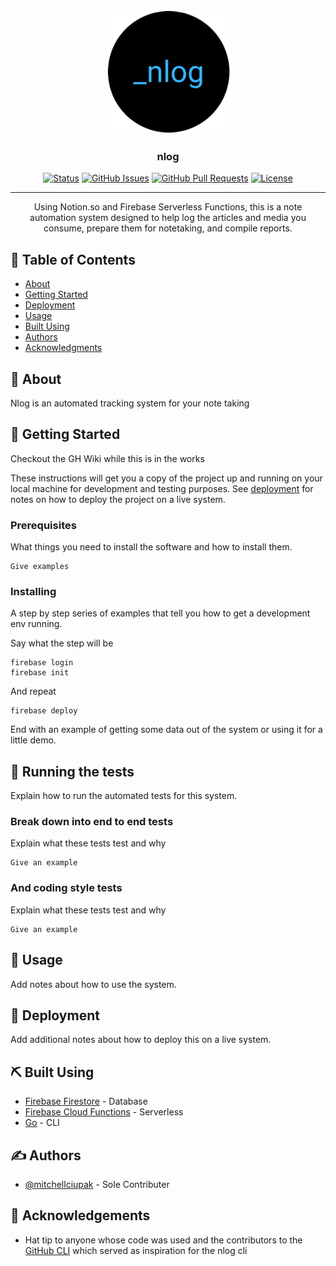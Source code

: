 <p align="center">
  <a href="" rel="noopener">
 <img width=200px height=200px src="./logo.png" alt="Project logo"></a>
</p>

<h3 align="center">nlog</h3>

<div align="center">

  [![Status](https://img.shields.io/badge/status-active-success.svg)]() 
  [![GitHub Issues](https://img.shields.io/github/issues/mitchellciupak/nlog.svg)](https://github.com/mitchellciupak/nlog/issues)
  [![GitHub Pull Requests](https://img.shields.io/github/issues-pr/mitchellciupak/nlog.svg)](https://github.com/mitchellciupak/nlog/pulls)
  [![License](https://img.shields.io/badge/license-MIT-blue.svg)](/LICENSE)

</div>

---

<p align="center"> Using Notion.so and Firebase Serverless Functions, this is a note automation system designed to help log the articles and media you consume, prepare them for notetaking, and compile reports.
    <br> 
</p>

## 📝 Table of Contents
- [About](#about)
- [Getting Started](#getting_started)
- [Deployment](#deployment)
- [Usage](#usage)
- [Built Using](#built_using)
- [Authors](#authors)
- [Acknowledgments](#acknowledgement)

## 🧐 About <a name = "about"></a>
Nlog is an automated tracking system for your note taking

## 🏁 Getting Started <a name = "getting_started"></a>

Checkout the GH Wiki while this is in the works

These instructions will get you a copy of the project up and running on your local machine for development and testing purposes. See [deployment](#deployment) for notes on how to deploy the project on a live system.

### Prerequisites
What things you need to install the software and how to install them.

```
Give examples
```

### Installing
A step by step series of examples that tell you how to get a development env running.

Say what the step will be

```
firebase login
firebase init
```

And repeat

```
firebase deploy
```

End with an example of getting some data out of the system or using it for a little demo.

## 🔧 Running the tests <a name = "tests"></a>
Explain how to run the automated tests for this system.

### Break down into end to end tests
Explain what these tests test and why

```
Give an example
```

### And coding style tests
Explain what these tests test and why

```
Give an example
```

## 🎈 Usage <a name="usage"></a>
Add notes about how to use the system.

## 🚀 Deployment <a name = "deployment"></a>
Add additional notes about how to deploy this on a live system.

## ⛏️ Built Using <a name = "built_using"></a>
- [Firebase Firestore](https://firebase.google.com/docs/firestore) - Database
- [Firebase Cloud Functions](https://firebase.google.com/docs/functions) - Serverless
- [Go](https://go.dev/) - CLI

## ✍️ Authors <a name = "authors"></a>
- [@mitchellciupak](https://github.com/mitchellciupak) - Sole Contributer

## 🎉 Acknowledgements <a name = "acknowledgement"></a>
- Hat tip to anyone whose code was used and the contributors to the [GitHub CLI](https://github.com/cli/cli) which served as inspiration for the nlog cli
